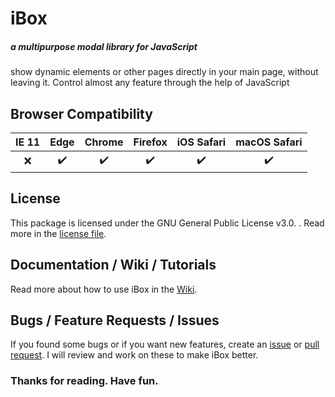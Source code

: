 # **iBox**
##### a multipurpose modal library for JavaScript
show dynamic elements or other pages directly in your main page, without leaving it. Control almost any feature through the help of JavaScript

## Browser Compatibility
| IE 11 | Edge | Chrome | Firefox | iOS Safari | macOS Safari |
| :------------: | :------------: | :------------: | :------------: | :------------: | :------------: |
| :x: | :heavy_check_mark: | :heavy_check_mark: | :heavy_check_mark: | :heavy_check_mark: | :heavy_check_mark: |


## License
This package is licensed under the GNU General Public License v3.0. .
Read more in the [license file](https://github.com/C2H6-383/iBox/blob/master/LICENSE "license file").

## Documentation / Wiki / Tutorials
Read more about how to use iBox in the [Wiki](https://github.com/C2H6-383/iBox/wiki "Wiki section").

## Bugs / Feature Requests / Issues
If you found some bugs or if you want new features, create an [issue](https://github.com/C2H6-383/iBox/issues "issue") or [pull request](https://github.com/C2H6-383/iBox/pulls "pull request").
I will review and work on these to make iBox better.

### Thanks for reading. Have fun.